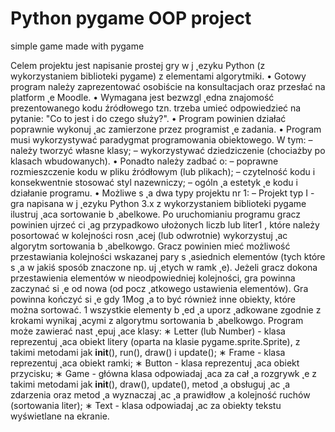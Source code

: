 # Python pygame OOP project
simple game made with pygame

Celem projektu jest napisanie prostej gry w j ˛ezyku Python (z wykorzystaniem biblioteki pygame) z elementami algorytmiki.
• Gotowy program należy zaprezentować osobiście na konsultacjach oraz przesłać na platform ˛e Moodle.
• Wymagana jest bezwzgl ˛edna znajomość prezentowanego kodu źródłowego tzn.
trzeba umieć odpowiedzieć na pytanie: "Co to jest i do czego służy?".
• Program powinien działać poprawnie wykonuj ˛ac zamierzone przez programist ˛e
zadania.
• Program musi wykorzystywać paradygmat programowania obiektowego.
W tym:
– należy tworzyć własne klasy;
– wykorzystywać dziedziczenie (chociażby po klasach wbudowanych).
• Ponadto należy zadbać o:
– poprawne rozmieszczenie kodu w pliku źródłowym (lub plikach);
– czytelność kodu i konsekwentnie stosować styl nazewniczy;
– ogóln ˛a estetyk ˛e kodu i działanie programu.
• Możliwe s ˛a dwa typy projektu nr 1:
– Projekt typ I - gra napisana w j ˛ezyku Python 3.x z wykorzystaniem biblioteki pygame ilustruj ˛aca sortowanie b ˛abelkowe. Po uruchomianiu programu
gracz powinien ujrzeć ci ˛ag przypadkowo ułożonych liczb lub liter1
, które należy posortować w kolejności rosn ˛acej (lub odwrotnie) wykorzystuj ˛ac algorytm sortowania b ˛abelkowgo. Gracz powinien mieć możliwość przestawiania kolejności wskazanej pary s ˛asiednich elementów (tych które s ˛a w jakiś
sposób znaczone np. uj ˛etych w ramk ˛e). Jeżeli gracz dokona przestawienia
elementów w nieodpowiedniej kolejności, gra powinna zaczynać si ˛e od nowa (od pocz ˛atkowego ustawienia elementów). Gra powinna kończyć si ˛e gdy
1Mog ˛a to być również inne obiekty, które można sortować.
1
wszystkie elementy b ˛ed ˛a uporz ˛adkowane zgodnie z krokami wynikaj ˛acymi
z algorytmu sortowania b ˛abelkowgo.
Program może zawierać nast ˛epuj ˛ace klasy:
∗ Letter (lub Number) - klasa reprezentuj ˛aca obiekt litery (oparta na klasie pygame.sprite.Sprite), z takimi metodami jak __init__(), run(),
draw() i update();
∗ Frame - klasa reprezentuj ˛aca obiekt ramki;
∗ Button - klasa reprezentuj ˛aca obiekt przycisku;
∗ Game - główna klasa odpowiadaj ˛aca za cał ˛a rozgrywk ˛e z takimi metodami jak __init__(), draw(), update(), metod ˛a obsługuj ˛ac ˛a zdarzenia
oraz metod ˛a wyznaczaj ˛ac ˛a prawidłow ˛a kolejność ruchów (sortowania
liter);
∗ Text - klasa odpowiadaj ˛ac za obiekty tekstu wyświetlane na ekranie.
